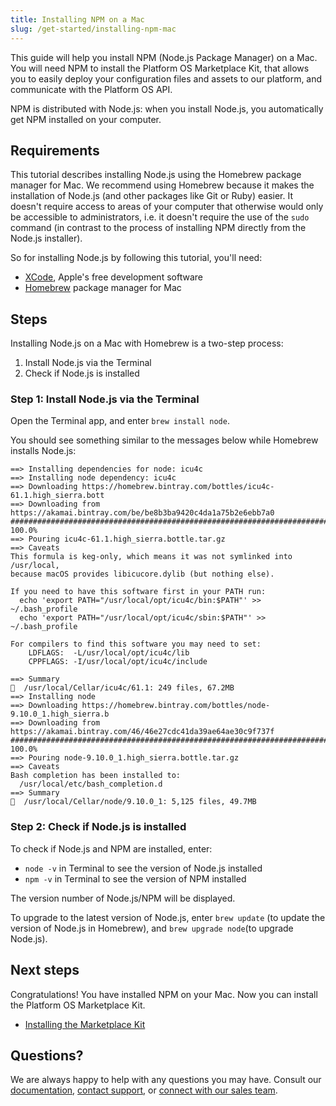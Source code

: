 ```yaml
---
title: Installing NPM on a Mac
slug: /get-started/installing-npm-mac
---
```


This guide will help you install NPM (Node.js Package Manager) on a Mac.
You will need NPM to install the Platform OS Marketplace Kit, that allows you to easily deploy your configuration files and assets to our platform, and communicate with the Platform OS API.

NPM is distributed with Node.js: when you install Node.js, you automatically get NPM installed on your computer.

## Requirements

This tutorial describes installing Node.js using the Homebrew package manager for Mac. We recommend using Homebrew because it makes the installation of Node.js (and other packages like Git or Ruby) easier. It doesn't require access to areas of your computer that otherwise would only be accessible to administrators, i.e. it doesn't require the use of the `sudo` command (in contrast to the process of installing NPM directly from the Node.js installer).

So for installing Node.js by following this tutorial, you'll need:

* [XCode](https://itunes.apple.com/us/app/xcode/id497799835?mt=12), Apple's free development software
* [Homebrew](https://brew.sh/) package manager for Mac

## Steps

Installing Node.js on a Mac with Homebrew is a two-step process:

1.  Install Node.js via the Terminal
2.  Check if Node.js is installed

### Step 1: Install Node.js via the Terminal

Open the Terminal app, and enter `brew install node`.

You should see something similar to the messages below while Homebrew installs Node.js:

```
==> Installing dependencies for node: icu4c
==> Installing node dependency: icu4c
==> Downloading https://homebrew.bintray.com/bottles/icu4c-61.1.high_sierra.bott
==> Downloading from https://akamai.bintray.com/be/be8b3ba9420c4da1a75b2e6ebb7a0
######################################################################## 100.0%
==> Pouring icu4c-61.1.high_sierra.bottle.tar.gz
==> Caveats
This formula is keg-only, which means it was not symlinked into /usr/local,
because macOS provides libicucore.dylib (but nothing else).

If you need to have this software first in your PATH run:
  echo 'export PATH="/usr/local/opt/icu4c/bin:$PATH"' >> ~/.bash_profile
  echo 'export PATH="/usr/local/opt/icu4c/sbin:$PATH"' >> ~/.bash_profile

For compilers to find this software you may need to set:
    LDFLAGS:  -L/usr/local/opt/icu4c/lib
    CPPFLAGS: -I/usr/local/opt/icu4c/include

==> Summary
🍺  /usr/local/Cellar/icu4c/61.1: 249 files, 67.2MB
==> Installing node
==> Downloading https://homebrew.bintray.com/bottles/node-9.10.0_1.high_sierra.b
==> Downloading from https://akamai.bintray.com/46/46e27cdc41da39ae64ae30c9f737f
######################################################################## 100.0%
==> Pouring node-9.10.0_1.high_sierra.bottle.tar.gz
==> Caveats
Bash completion has been installed to:
  /usr/local/etc/bash_completion.d
==> Summary
🍺  /usr/local/Cellar/node/9.10.0_1: 5,125 files, 49.7MB
```

### Step 2: Check if Node.js is installed

To check if Node.js and NPM are installed, enter:

* `node -v` in Terminal to see the version of Node.js installed
* `npm -v` in Terminal to see the version of NPM installed

The version number of Node.js/NPM will be displayed.

To upgrade to the latest version of Node.js, enter `brew update` (to update the version of Node.js in Homebrew), and `brew upgrade node`(to upgrade Node.js).

## Next steps

Congratulations! You have installed NPM on your Mac. Now you can install the Platform OS Marketplace Kit.

* [Installing the Marketplace Kit]()

## Questions?

We are always happy to help with any questions you may have. Consult our [documentation](), [contact support](), or [connect with our sales team]().

